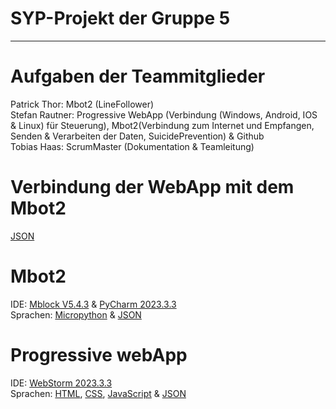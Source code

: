 
# SYP-Projekt der Gruppe 5
---
# Aufgaben der Teammitglieder
Patrick Thor: Mbot2 (LineFollower)<br>
Stefan Rautner: Progressive WebApp (Verbindung (Windows, Android, IOS & Linux) für Steuerung), Mbot2(Verbindung zum Internet und Empfangen, Senden & Verarbeiten der Daten, SuicidePrevention) & Github<br>
Tobias Haas: ScrumMaster (Dokumentation & Teamleitung)<br>

# Verbindung der WebApp mit dem Mbot2
[JSON](https://www.json.org/json-de.html)

# Mbot2
IDE: [Mblock V5.4.3](https://s.mblock.cc/download/pc-windows) & [PyCharm 2023.3.3](https://www.jetbrains.com/de-de/pycharm/download/download-thanks.html)<br>
Sprachen: [Micropython](https://docs.micropython.org/en/latest/) & [JSON](https://www.json.org/json-de.html)

# Progressive webApp
IDE: [WebStorm 2023.3.3](https://www.jetbrains.com/de-de/webstorm/download/download-thanks.html)<br>
Sprachen: [HTML](https://wiki.selfhtml.org/wiki/HTML), [CSS](https://wiki.selfhtml.org/wiki/CSS), [JavaScript](https://wiki.selfhtml.org/wiki/JavaScript) & [JSON](https://www.json.org/json-de.html)
